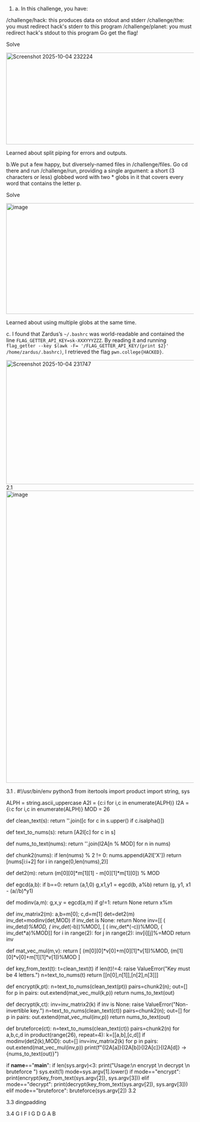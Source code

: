 1. a.
     In this challenge, you have:

/challenge/hack: this produces data on stdout and stderr /challenge/the: you must redirect hack's stderr to this program /challenge/planet: you must redirect hack's stdout to this program Go get the flag!

Solve

<img width="1467" height="247" alt="Screenshot 2025-10-04 232224" src="https://github.com/user-attachments/assets/fce0c7d7-30ef-4514-bf12-4542c037d613" />


Learned about split piping for errors and outputs.

 b.We put a few happy, but diversely-named files in /challenge/files. Go cd there and run /challenge/run, providing a single argument: a short (3 characters or less) globbed word with two * globs in it that covers every word that contains the letter p.

Solve

<img width="1011" height="298" alt="image" src="https://github.com/user-attachments/assets/d5384fbf-42d1-48d7-afbf-a98f00d635c7" />

Learned about using multiple globs at the same time.

c.  I found that Zardus’s `~/.bashrc` was world-readable and contained the line `FLAG_GETTER_API_KEY=sk-XXXYYYZZZ`.
By reading it and running `flag_getter --key $(awk -F= '/FLAG_GETTER_API_KEY/{print $2}' /home/zardus/.bashrc)`, I retrieved the flag `pwn.college{HACKED}`.

<img width="1490" height="334" alt="Screenshot 2025-10-04 231747" src="https://github.com/user-attachments/assets/67f14db4-a816-42c9-ab70-fb3b01541624" />
2.1
<img width="1586" height="786" alt="image" src="https://github.com/user-attachments/assets/c59d6027-dacf-4b81-ae12-b148648a410b" />










3.1 . #!/usr/bin/env python3
from itertools import product
import string, sys

ALPH = string.ascii_uppercase
A2I = {c:i for i,c in enumerate(ALPH)}
I2A = {i:c for i,c in enumerate(ALPH)}
MOD = 26

def clean_text(s):
    return ''.join([c for c in s.upper() if c.isalpha()])

def text_to_nums(s):
    return [A2I[c] for c in s]

def nums_to_text(nums):
    return ''.join(I2A[n % MOD] for n in nums)

def chunk2(nums):
    if len(nums) % 2 != 0:
        nums.append(A2I['X'])
    return [nums[i:i+2] for i in range(0,len(nums),2)]

def det2(m):
    return (m[0][0]*m[1][1] - m[0][1]*m[1][0]) % MOD

def egcd(a,b):
    if b==0: return (a,1,0)
    g,x1,y1 = egcd(b, a%b)
    return (g, y1, x1 - (a//b)*y1)

def modinv(a,m):
    g,x,y = egcd(a,m)
    if g!=1: return None
    return x%m

def inv_matrix2(m):
    a,b=m[0]; c,d=m[1]
    det=det2(m)
    inv_det=modinv(det,MOD)
    if inv_det is None: return None
    inv=[[ ( inv_det*d)%MOD, ( inv_det*(-b))%MOD],
         [ ( inv_det*(-c))%MOD, ( inv_det*a)%MOD]]
    for i in range(2):
        for j in range(2):
            inv[i][j]%=MOD
    return inv

def mat_vec_mul(m,v):
    return [ (m[0][0]*v[0]+m[0][1]*v[1])%MOD,
             (m[1][0]*v[0]+m[1][1]*v[1])%MOD ]

def key_from_text(t):
    t=clean_text(t)
    if len(t)!=4: raise ValueError("Key must be 4 letters.")
    n=text_to_nums(t)
    return [[n[0],n[1]],[n[2],n[3]]]

def encrypt(k,pt):
    n=text_to_nums(clean_text(pt))
    pairs=chunk2(n); out=[]
    for p in pairs: out.extend(mat_vec_mul(k,p))
    return nums_to_text(out)

def decrypt(k,ct):
    inv=inv_matrix2(k)
    if inv is None: raise ValueError("Non-invertible key.")
    n=text_to_nums(clean_text(ct))
    pairs=chunk2(n); out=[]
    for p in pairs: out.extend(mat_vec_mul(inv,p))
    return nums_to_text(out)

def bruteforce(ct):
    n=text_to_nums(clean_text(ct))
    pairs=chunk2(n)
    for a,b,c,d in product(range(26), repeat=4):
        k=[[a,b],[c,d]]
        if modinv(det2(k),MOD):
            out=[]
            inv=inv_matrix2(k)
            for p in pairs: out.extend(mat_vec_mul(inv,p))
            print(f"{I2A[a]}{I2A[b]}{I2A[c]}{I2A[d]} -> {nums_to_text(out)}")

if __name__=="__main__":
    if len(sys.argv)<3:
        print("Usage:\n  encrypt <key> <text>\n  decrypt <key> <text>\n  bruteforce <cipher>")
        sys.exit(1)
    mode=sys.argv[1].lower()
    if mode=="encrypt":
        print(encrypt(key_from_text(sys.argv[2]), sys.argv[3]))
    elif mode=="decrypt":
        print(decrypt(key_from_text(sys.argv[2]), sys.argv[3]))
    elif mode=="bruteforce":
        bruteforce(sys.argv[2])
3.2



3.3
dingpadding


3.4
G I F I G D G A B


